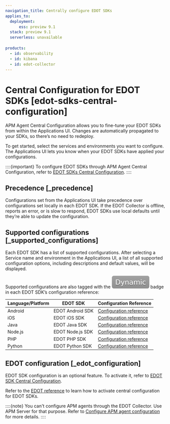 ```yaml
---
navigation_title: Centrally configure EDOT SDKs
applies_to:
  deployment:
      ess: preview 9.1
  stack: preview 9.1
  serverless: unavailable
    
products:
  - id: observability
  - id: kibana
  - id: edot-collector
---
```


# Central Configuration for EDOT SDKs [edot-sdks-central-configuration]

APM Agent Central Configuration allows you to fine-tune your EDOT SDKs from within the Applications UI. Changes are automatically propagated to your SDKs, so there’s no need to redeploy.

To get started, select the services and environments you want to configure. The Applications UI lets you know when your EDOT SDKs have applied your configurations.

::::{important}
To configure EDOT SDKs through APM Agent Central Configuration, refer to [EDOT SDKs Central Configuration](edot-sdks-central-configuration.md).
::::

## Precedence [_precedence]

Configurations set from the Applications UI take precedence over configurations set locally in each EDOT SDK. If the EDOT Collector is offline, reports an error, or is slow to respond, EDOT SDKs use local defaults until they’re able to update the configuration.

## Supported configurations [_supported_configurations]

Each EDOT SDK has a list of supported configurations. After selecting a Service name and environment in the Applications UI, a list of all supported configuration options, including descriptions and default values, will be displayed.

Supported configurations are also tagged with the ![dynamic config](/solutions/images/observability-dynamic-config.svg "") badge in each EDOT SDK’s configuration reference:

| Language/Platform | EDOT SDK | Configuration Reference |
| --- | --- | --- |
| Android | EDOT Android SDK | [Configuration reference](apm-agent-android://reference/edot-android/configuration.md) |
| iOS | EDOT iOS SDK | [Configuration reference](apm-agent-ios://reference/edot-ios/configuration.md) |
| Java | EDOT Java SDK | [Configuration reference](elastic-otel-java://reference/edot-java/configuration.md) |
| Node.js | EDOT Node.js SDK | [Configuration reference](elastic-otel-node://reference/edot-node/configuration.md) |
| PHP | EDOT PHP SDK | [Configuration reference](elastic-otel-php://reference/edot-php/configuration.md) |
| Python | EDOT Python SDK | [Configuration reference](elastic-otel-python://reference/edot-python/configuration.md) |

## EDOT configuration [_edot_configuration]

EDOT SDK configuration is an optional feature. To activate it, refer to [EDOT SDK Central Configuration](edot-sdks-central-configuration.md).

Refer to the [EDOT reference](opentelemetry://reference/central-configuration.md) to learn how to activate central configuration for EDOT SDKs.

::::{note}
You can't configure APM agents through the EDOT Collector. Use APM Server for that purpose. Refer to [Configure APM agent configuration](/solutions/observability/apm/configure-apm-agent-central-configuration.md) for more details.
::::
